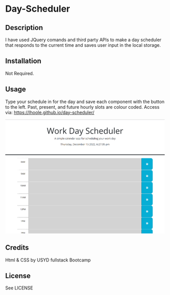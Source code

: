 # Day-Scheduler

## Description

I have used JQuery comands and third party APIs to make a day scheduler that responds to the current time and saves user input in the local storage.


## Installation

Not Required. 

## Usage

Type your schedule in for the day and save each component with the button to the left. Past, present, and future hourly slots are colour coded.
Access via: https://lhoole.github.io/day-scheduler/

![Screenshot](Screenshot.png)

## Credits
Html & CSS by USYD fullstack Bootcamp

## License

See LICENSE

